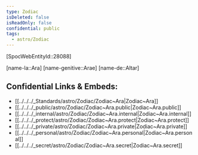 ```yaml
---
type: Zodiac
isDeleted: false
isReadOnly: false
confidential: public
tags:
  - astro/Zodiac
---
```

[SpocWebEntityId::28088]



[name-la::Ara]
[name-genitive::Arae]
[name-de::Altar]


## Confidential Links & Embeds: 
- [[../../../_Standards/astro/Zodiac/Zodiac~Ara|Zodiac~Ara]] 
- [[../../../_public/astro/Zodiac/Zodiac~Ara.public|Zodiac~Ara.public]] 
- [[../../../_internal/astro/Zodiac/Zodiac~Ara.internal|Zodiac~Ara.internal]] 
- [[../../../_protect/astro/Zodiac/Zodiac~Ara.protect|Zodiac~Ara.protect]] 
- [[../../../_private/astro/Zodiac/Zodiac~Ara.private|Zodiac~Ara.private]] 
- [[../../../_personal/astro/Zodiac/Zodiac~Ara.personal|Zodiac~Ara.personal]] 
- [[../../../_secret/astro/Zodiac/Zodiac~Ara.secret|Zodiac~Ara.secret]] 
